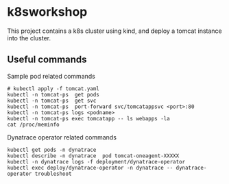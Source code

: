 # k8sworkshop

This project contains a k8s cluster using kind, and deploy a tomcat instance into the cluster.

## Useful commands

Sample pod related commands

    # kubectl apply -f tomcat.yaml
    kubectl -n tomcat-ps  get pods
    kubectl -n tomcat-ps  get svc
    kubectl -n tomcat-ps  port-forward svc/tomcatappsvc <port>:80
    kubectl -n tomcat-ps logs <podname>
    kubectl -n tomcat-ps exec tomcatapp -- ls webapps -la
    cat /proc/meminfo

Dynatrace operator related commands

    kubectl get pods -n dynatrace
    kubectl describe -n dynatrace  pod tomcat-oneagent-XXXXX
    kubectl -n dynatrace logs -f deployment/dynatrace-operator
    kubectl exec deploy/dynatrace-operator -n dynatrace -- dynatrace-operator troubleshoot
    
